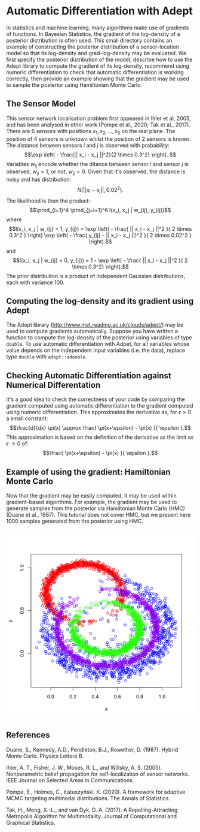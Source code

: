 # Automatic Differentiation with Adept

In statistics and machine learning, many algorithms make use of gradients of functions. In Bayesian Statistics, the gradient of the log-density of a posterior distribution is often used. This small directory contains an example of constructing the posterior distribution of a sensor-location model so that its log-density and grad-log-density may be evaluated. We first specify the posterior distribution of the model, describe how to use the Adept library to compute the gradient of its log-density, recommend using numeric differentiation to check that automatic differentiation is working correctly, then provide an example showing that the gradient may be used to sample the posterior using Hamiltonian Monte Carlo.

## The Sensor Model

This sensor network localisation problem first appeared in Ihler et al, 2005, and has been analysed in other work (Pompe et al., 2020; Tak et al., 2017). There are 6 sensors with positions $x_1, x_2, \dots, x_6$ on the real plane. The position of 4 sensors is unknown whilst the position of 2 sensors is known. The distance between sensors $i$ and $j$ is observed with probability:
$$\exp \left( - \frac{|| x_i - x_j ||^2}{2 \times 0.3^2} \right). $$
Variables $w_{ij}$ encode whether the ditance between sensor $i$ and sensor $j$ is observed, $w_{ij} = 1$, or not, $w_{ij} = 0$. Given that it's observed, the distance is noisy and has distribution:
$$N( || x_i - x_j ||, 0.02^2 ). $$
The likelihood is then the product:
$$\prod_{i=1}^4 \prod_{j=i+1}^6 l(x_i, x_j | w_{ij}, y_{ij})$$
where
$$l(x_i, x_j | w_{ij} = 1, y_{ij}) =  \exp \left( - \frac{ || x_i - x_j ||^2 }{ 2 \times 0.3^2 } \right) \exp \left( - \frac{ y_{ij} - || x_i - x_j ||)^2 }{ 2 \times 0.02^2 } \right) $$
and
$$l(x_i, x_j | w_{ij} = 0, y_{ij}) = 1 - \exp \left( - \frac{ || x_i - x_j ||^2 }{ 2 \times 0.3^2} \right).$$
The prior distribuiton is a product of independent Gaussian distributions, each with variance 100.

## Computing the log-density and its gradient using Adept

The Adept library (http://www.met.reading.ac.uk/clouds/adept/) may be used to compute gradients automatically. Suppose you have written a function to compute the log-density of the posterior using variables of type `double`. To use automatic differentiation with Adpet, for all variables whose value depends on the independent input variables (i.e. the data), replace type `double` with `adept::adouble`.

## Checking Automatic Differentiation against Numerical Differentation

It's a good idea to check the correctness of your code by comparing the gradient computed using automatic differentiation to the gradient computed using numeric differentiation. This approximates the derivative as, for $\epsilon > 0$ a small constant:
$$\frac{d}{dx} \pi(x) \approx \frac{ \pi(x+\epsilon) - \pi(x) }{ \epsilon }.$$
This approximation is based on the definition of the derivative as the limit as $\epsilon \rightarrow 0$ of:
$$\frac{ \pi(x+\epsilon) - \pi(x) }{ \epsilon }.$$

## Example of using the gradient: Hamiltonian Monte Carlo

Now that the gradient may be easily computed, it may be used within gradient-based algorithms. For example, the gradient may be used to generate samples from the posterior via Hamiltonian Monte Carlo (HMC) (Duane et al., 1987). This tutorial does not cover HMC, but we present here 1000 samples generated from the posterior using HMC.

![1000 samples generated using HMC](https://github.com/mckimmh/adept_example/blob/main/hmc_samples.png)

## References

Duane, S., Kennedy, A.D., Pendleton, B.J., Rowether, D. (1987). Hybrid Monte Carlo. Physics Letters B.

Ihler, A. T., Fisher, J. W., Moses, R. L., and Willsky, A. S. (2005). Nonparametric belief propagation for self-localization of sensor networks. IEEE Journal on Selected Areas in Communications.

Pompe, E., Holmes, C., Łatuszyński, K. (2020). A framework for adaptive MCMC targeting multimodal distributions. The Annals of Statistics.

Tak, H., Meng, X.-L., and van Dyk, D. A. (2017). A Repelling-Attracting Metropolis Algorithm for Multimodality. Journal of Computational and Graphical Statistics.
